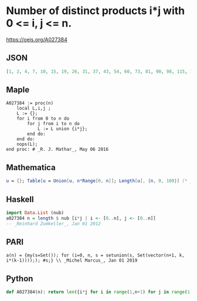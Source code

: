 # Number of distinct products i\*j with 0 <\= i, j <\= n\.
https://oeis.org/A027384
## JSON
```JSON
[1, 2, 4, 7, 10, 15, 19, 26, 31, 37, 43, 54, 60, 73, 81, 90, 98, 115, 124, 143, 153, 165, 177, 200, 210, 226, 240, 255, 268, 297, 309, 340, 355, 373, 391, 411, 424, 461, 481, 502, 518, 559, 576, 619, 639, 660, 684, 731, 748, 779, 801, 828, 851, 904, 926, 957, 979, 1009, 1039]
```
## Maple
```Maple
A027384 := proc(n)
    local L,i,j ;
    L := {};
    for i from 0 to n do
        for j from i to n do
            L := L union {i*j};
        end do:
    end do:
    nops(L);
end proc: # _R. J. Mathar_, May 06 2016
```
## Mathematica
```Mathematica
u = {}; Table[u = Union[u, n*Range[0, n]]; Length[u], {n, 0, 100}] (* _T. D. Noe_, Jan 07 2012 *)
```
## Haskell
```Haskell
import Data.List (nub)
a027384 n = length $ nub [i*j | i <- [0..n], j <- [0..n]]
-- _Reinhard Zumkeller_, Jan 01 2012
```
## PARI
```PARI
a(n) = {my(s=Set()); for (i=0, n, s = setunion(s, Set(vector(n+1, k, i*(k-1))));); #s;} \\ _Michel Marcus_, Jan 01 2019
```
## Python
```Python
def A027384(n): return len({i*j for i in range(1,n+1) for j in range(1,i+1)})+1 # _Chai Wah Wu_, Oct 13 2023
```
